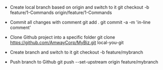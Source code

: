 - Create local branch based on origin and switch to it
    git checkout -b feature/1-Commands origin/feature/1-Commands

- Commit all changes with comment
    git add .
    git commit -a -m 'in-line comment'
    
- Clone Github project into a specific folder
    git clone https://github.com/AmwayCorp/MyBiz.git local-you-git
    
- Create branch and switch to it
    git checkout -b feature/mybranch
    
- Push branch to Github
    git push --set-upstream origin feature/mybranch